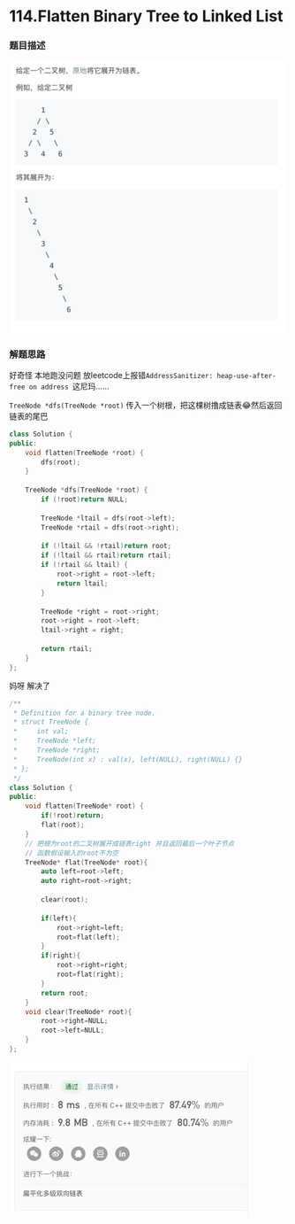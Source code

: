 # 114.Flatten Binary Tree to Linked List   
### 题目描述   
![image-20190814161518786](README.assets/image-20190814161518786.png)

### 解题思路

好奇怪 本地跑没问题 放leetcode上报错`AddressSanitizer: heap-use-after-free on address `这尼玛……

`TreeNode *dfs(TreeNode *root)` 传入一个树根，把这棵树撸成链表😂然后返回链表的尾巴

```cpp
class Solution {
public:
    void flatten(TreeNode *root) {
        dfs(root);
    }

    TreeNode *dfs(TreeNode *root) {
        if (!root)return NULL;

        TreeNode *ltail = dfs(root->left);
        TreeNode *rtail = dfs(root->right);

        if (!ltail && !rtail)return root;
        if (!ltail && rtail)return rtail;
        if (!rtail && ltail) {
            root->right = root->left;
            return ltail;
        }

        TreeNode *right = root->right;
        root->right = root->left;
        ltail->right = right;

        return rtail;
    }
};
```



妈呀 解决了

```cpp
/**
 * Definition for a binary tree node.
 * struct TreeNode {
 *     int val;
 *     TreeNode *left;
 *     TreeNode *right;
 *     TreeNode(int x) : val(x), left(NULL), right(NULL) {}
 * };
 */
class Solution {
public:
    void flatten(TreeNode* root) {
        if(!root)return;
        flat(root); 
    }
    // 把根为root的二叉树展开成链表right 并且返回最后一个叶子节点
    // 函数假设输入的root不为空
    TreeNode* flat(TreeNode* root){
        auto left=root->left;
        auto right=root->right;

        clear(root);
        
        if(left){
            root->right=left;
            root=flat(left);
        }
        if(right){
            root->right=right;
            root=flat(right);
        }
        return root;
    }
    void clear(TreeNode* root){
        root->right=NULL;
        root->left=NULL;
    }
};
```

![image-20190818181500259](README.assets/image-20190818181500259.png)

